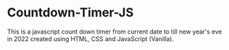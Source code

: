 # Countdown-Timer-JS
This is a javascript count down timer from current date to till new year's eve in 2022 created using HTML, CSS and JavaScript (Vanilla).
